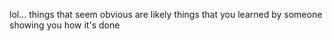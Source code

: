 lol... things that seem obvious are likely things that you learned by someone showing you how it's done
